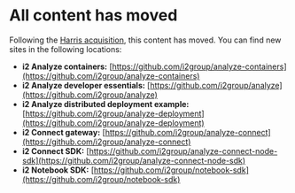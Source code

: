 # All content has moved

Following the [Harris acquisition](https://www.harriscomputer.com/en/news/?date=1641272400&article=harris-acquires-i2-product-portfolio-from-ibm&utm_campaign=i2&utm_content=191996549&utm_medium=social&utm_source=linkedin&hss_channel=lcp-13524), this content has moved. You can find new sites in the following locations:

- **i2 Analyze containers:** [https://github.com/i2group/analyze-containers](https://github.com/i2group/analyze-containers)
- **i2 Analyze developer essentials:** [https://github.com/i2group/analyze](https://github.com/i2group/analyze)
- **i2 Analyze distributed deployment example:** [https://github.com/i2group/analyze-deployment](https://github.com/i2group/analyze-deployment)
- **i2 Connect gateway:** [https://github.com/i2group/analyze-connect](https://github.com/i2group/analyze-connect)
- **i2 Connect SDK:** [https://github.com/i2group/analyze-connect-node-sdk](https://github.com/i2group/analyze-connect-node-sdk)
- **i2 Notebook SDK:** [https://github.com/i2group/notebook-sdk](https://github.com/i2group/notebook-sdk)
